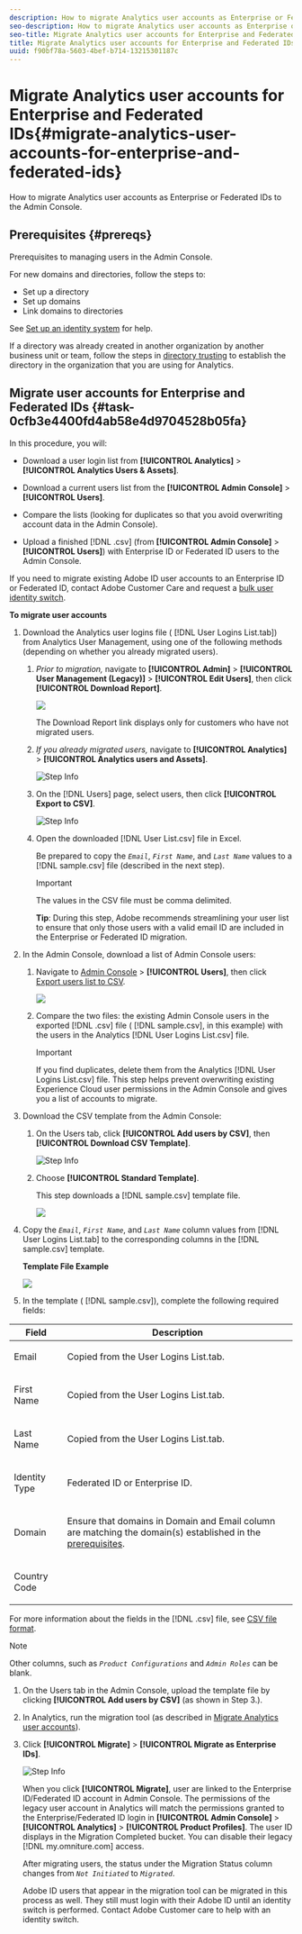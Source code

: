 ```yaml
---
description: How to migrate Analytics user accounts as Enterprise or Federated IDs to the Admin Console.
seo-description: How to migrate Analytics user accounts as Enterprise or Federated IDs to the Admin Console.
seo-title: Migrate Analytics user accounts for Enterprise and Federated IDs
title: Migrate Analytics user accounts for Enterprise and Federated IDs
uuid: f90bf78a-5603-4bef-b714-13215301187c
---
```


# Migrate Analytics user accounts for Enterprise and Federated IDs{#migrate-analytics-user-accounts-for-enterprise-and-federated-ids}

How to migrate Analytics user accounts as Enterprise or Federated IDs to the Admin Console.

## Prerequisites {#prereqs}

Prerequisites to managing users in the Admin Console. 

For new domains and directories, follow the steps to:

* Set up a directory 
* Set up domains 
* Link domains to directories

See [Set up an identity system](https://helpx.adobe.com/enterprise/using/set-up-identity.html) for help.

If a directory was already created in another organization by another business unit or team, follow the steps in [directory trusting](https://helpx.adobe.com/enterprise/using/set-up-identity.html#Directorytrusting) to establish the directory in the organization that you are using for Analytics. 

## Migrate user accounts for Enterprise and Federated IDs {#task-0cfb3e4400fd4ab58e4d9704528b05fa}

In this procedure, you will:

* Download a user login list from **[!UICONTROL Analytics]** > **[!UICONTROL Analytics Users & Assets]**. 

* Download a current users list from the **[!UICONTROL Admin Console]** > **[!UICONTROL Users]**. 

* Compare the lists (looking for duplicates so that you avoid overwriting account data in the Admin Console). 
* Upload a finished [!DNL .csv] (from **[!UICONTROL Admin Console]** > **[!UICONTROL Users]**) with Enterprise ID or Federated ID users to the Admin Console.

If you need to migrate existing Adobe ID user accounts to an Enterprise ID or Federated ID, contact Adobe Customer Care and request a [bulk user identity switch](https://helpx.adobe.com/enterprise/using/bulk-operations.html).

**To migrate user accounts** 

1. Download the Analytics user logins file ( [!DNL User Logins List.tab]) from Analytics User Management, using one of the following methods (depending on whether you already migrated users).
   1. *Prior to migration,* navigate to **[!UICONTROL Admin]** > **[!UICONTROL User Management (Legacy)]** > **[!UICONTROL Edit Users]**, then click **[!UICONTROL Download Report]**.
   
      ![](assets/download-report.png)

      The Download Report link displays only for customers who have not migrated users. 
   
   1. *If you already migrated users,* navigate to **[!UICONTROL Analytics]** > **[!UICONTROL Analytics users and Assets]**.
   
      ![Step Info](assets/admin-analytics-users-assets.png)

   1. On the [!DNL Users] page, select users, then click **[!UICONTROL Export to CSV]**.
   
      ![Step Info](assets/export-csv-migrate.png)

   1. Open the downloaded [!DNL User List.csv] file in Excel.
   
      Be prepared to copy the *`Email`*, *`First Name`*, and *`Last Name`* values to a [!DNL sample.csv] file (described in the next step).

      >[!IMPORTANT]
      >
      >The values in the CSV file must be comma delimited.

      **Tip**: During this step, Adobe recommends streamlining your user list to ensure that only those users with a valid email ID are included in the Enterprise or Federated ID migration. 
   
1. In the Admin Console, download a list of Admin Console users:

   1. Navigate to [Admin Console](http://adminconsole.adobe.html/#) > **[!UICONTROL Users]**, then click [Export users list to CSV](https://helpx.adobe.com/enterprise/using/users.html).
   
      ![](assets/export-csv.png)

   1. Compare the two files: the existing Admin Console users in the exported [!DNL .csv] file ( [!DNL sample.csv], in this example) with the users in the Analytics [!DNL User Logins List.csv] file.

      >[!IMPORTANT]
      >
      >If you find duplicates, delete them from the Analytics [!DNL User Logins List.csv] file. This step helps prevent overwriting existing Experience Cloud user permissions in the Admin Console and gives you a list of accounts to migrate.

1. Download the CSV template from the Admin Console:
   1. On the Users tab, click **[!UICONTROL Add users by CSV]**, then **[!UICONTROL Download CSV Template]**.
   
      ![Step Info](assets/add-users-csv.png)

   1. Choose **[!UICONTROL Standard Template]**.
   
      This step downloads a [!DNL sample.csv] template file.

      ![](assets/download-csv-template.png)

1. Copy the *`Email`*, *`First Name`*, and *`Last Name`* column values from [!DNL User Logins List.tab] to the corresponding columns in the [!DNL sample.csv] template.

   **Template File Example**

   ![](assets/sample.png)

1. In the template ( [!DNL sample.csv]), complete the following required fields:

<table id="table_1B5EEFDB5BD8436EB760BE5FFAB1CF02"> 
 <thead> 
  <tr> 
   <th colname="col1" class="entry"> Field </th> 
   <th colname="col2" class="entry"> Description </th> 
  </tr>
 </thead>
 <tbody> 
  <tr> 
   <td colname="col1"> <p>Email </p> </td> 
   <td colname="col2"> <p>Copied from the <span class="filepath"> User Logins List.tab</span>. </p> </td> 
  </tr> 
  <tr> 
   <td colname="col1"> <p>First Name </p> </td> 
   <td colname="col2"> <p>Copied from the <span class="filepath"> User Logins List.tab</span>. </p> </td> 
  </tr> 
  <tr> 
   <td colname="col1"> <p>Last Name </p> </td> 
   <td colname="col2"> <p>Copied from the <span class="filepath"> User Logins List.tab</span>. </p> </td> 
  </tr> 
  <tr> 
   <td colname="col1"> <p>Identity Type </p> </td> 
   <td colname="col2"> <p><span class="term"> Federated ID</span> or <span class="term"> Enterprise ID</span>. </p> </td> 
  </tr> 
  <tr> 
   <td colname="col1"> <p>Domain </p> </td> 
   <td colname="col2"> <p>Ensure that domains in <span class="term"> Domain</span> and <span class="term"> Email</span> column are matching the domain(s) established in the <a href="/help/admin/user-management2/user-migration/c-migration-tool/migrate-enterprise.md#prereqs"  > prerequisites</a>. </p> </td> 
  </tr> 
  <tr> 
   <td colname="col1"> <p>Country Code </p> </td> 
   <td colname="col2"> </td> 
  </tr> 
 </tbody> 
</table>

   For more information about the fields in the [!DNL .csv] file, see [CSV file format](https://helpx.adobe.com/enterprise/using/users.html).

   >[!NOTE]
   >
   >Other columns, such as *`Product Configurations`* and *`Admin Roles`* can be blank.

1. On the Users tab in the Admin Console, upload the template file by clicking **[!UICONTROL Add users by CSV]** (as shown in Step 3.).
1. In Analytics, run the migration tool (as described in [Migrate Analytics user accounts](/help/admin/user-management2/user-migration/c-migration-tool/t-migrate-users.md)).
1. Click **[!UICONTROL Migrate]** > **[!UICONTROL Migrate as Enterprise IDs]**.

   ![Step Info](assets/migrate-as-enterprise.png)

   When you click **[!UICONTROL Migrate]**, user are linked to the Enterprise ID/Federated ID account in Admin Console. The permissions of the legacy user account in Analytics will match the permissions granted to the Enterprise/Federated ID login in **[!UICONTROL Admin Console]** > **[!UICONTROL Analytics]** > **[!UICONTROL Product Profiles]**. The user ID displays in the Migration Completed bucket. You can disable their legacy [!DNL my.omniture.com] access.

   After migrating users, the status under the Migration Status column changes from *`Not Initiated`* to *`Migrated`*.

   Adobe ID users that appear in the migration tool can be migrated in this process as well. They still must login with their Adobe ID until an identity switch is performed. Contact Adobe Customer care to help with an identity switch. 
